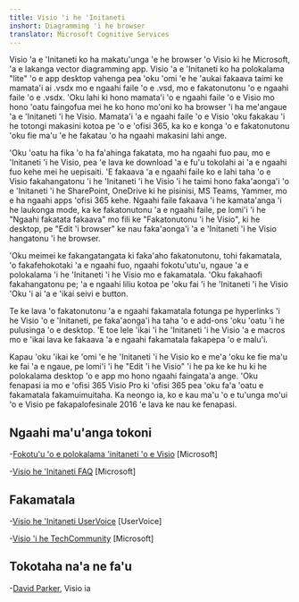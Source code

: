 ```yaml
---
title: Visio 'i he 'Initaneti
inshort: Diagramming 'i he browser
translator: Microsoft Cognitive Services
---
```



Visio 'a e 'Initaneti ko ha makatu'unga 'e he browser 'o Visio ki he Microsoft, 'a e lakanga vector diagramming app. Visio 'a e 'Initaneti ko ha polokalama "lite" 'o e app desktop vahenga pea 'oku 'omi 'e he 'aukai fakaava taimi ke mamata'i ai .vsdx mo e ngaahi faile 'o e .vsd, mo e fakatonutonu 'o e ngaahi faile 'o e .vsdx. 'Oku lahi ki hono mamata'i 'o e ngaahi faile 'o e Visio mo hono 'oatu faingofua mei he ko hono mo'oni ko ha browser 'i ha me'angaue 'a e 'Initaneti 'i he Visio. Mamata'i 'a e ngaahi faile 'o e Visio 'oku fakakau 'i he totongi makasini kotoa pe 'o e 'ofisi 365, ka ko e konga 'o e fakatonutonu 'oku fie ma'u 'e he fakatau 'o ha ngaahi makasini lahi ange.

'Oku 'oatu ha fika 'o ha fa'ahinga fakatata, mo ha ngaahi fuo pau, mo e 'Initaneti 'i he Visio, pea 'e lava ke download 'a e fu'u tokolahi ai 'a e ngaahi fuo kehe mei he uepisaiti. 'E fakaava 'a e ngaahi faile ko e lahi taha 'o e Visio fakahangatonu 'i he 'Initaneti 'i he Visio 'i he taimi hono faka'aonga'i 'o e 'Initaneti 'i he SharePoint, OneDrive ki he pisinisi, MS Teams, Yammer, mo e ha ngaahi apps 'ofisi 365 kehe. Ngaahi faile fakaava 'i he kamata'anga 'i he laukonga mode, ka ke fakatonutonu 'a e ngaahi faile, pe lomi'i 'i he "Ngaahi fakatata fakaava" mo fili ke "Fakatonutonu 'i he Visio", ki he desktop, pe "Edit 'i browser" ke nau faka'aonga'i 'a e 'Initaneti 'i he Visio hangatonu 'i he browser.

'Oku meimei ke fakangatangata ki faka'aho fakatonutonu, tohi fakamatala, 'o fakafehokotaki 'a e ngaahi fuo, ngaahi fokotu'utu'u, ngaue 'a e polokalama 'i he 'Initaneti 'i he Visio mo e fakamatala. 'Oku fakahaofi fakahangatonu pe; 'a e ngaahi liliu kotoa pe 'oku fai 'i he 'Initaneti 'i he Visio 'Oku 'i ai 'a e 'ikai seivi e button.

Te ke lava 'o fakatonutonu 'a e ngaahi fakamatala fotunga pe hyperlinks 'i he Visio 'o e 'Initaneti, pe faka'aonga'i ha taha 'o e add-ons 'oku 'oatu 'i he pulusinga 'o e desktop. 'E toe lele 'ikai 'i he 'Initaneti 'i he Visio 'a e macros mo e 'ikai lava ke fakaava 'a e ngaahi fakamatala fakapepa 'o e malu'i.

Kapau 'oku 'ikai ke 'omi 'e he 'Initaneti 'i he Visio ko e me'a 'oku ke fie ma'u ke fai 'a e ngaue, pe lomi'i 'i he "Edit 'i he Visio" 'i he pa ke ke hu ki he polokalama desktop 'o e app mo hono ngaahi faingata'a ange. 'Oku fenapasi ia mo e 'ofisi 365 Visio Pro ki 'ofisi 365 pea 'oku fa'a 'oatu e fakamatala fakamuimuitaha. Ka neongo ia, ko e kau ma'u 'o e tu'unga mo'ui 'o e Visio pe fakapalofesinale 2016 'e lava ke nau ke fenapasi.

Ngaahi ma'u'anga tokoni
---------

-[Fokotu'u 'o e polokalama 'initaneti 'o e Visio](https://technet.microsoft.com/library/visio-online-service-descriptoin.aspx)
    \[Microsoft\]

-[Visio he 'Initaneti FAQ](https://support.office.com/en-us/article/Visio-Online-Frequently-Asked-Questions-e6647040-2fca-42ec-9fa5-d16a4e39e0ee?ui=en-US&rs=en-US&ad=US)
    \[Microsoft\]

Fakamatala
---------

-[Visio he 'Initaneti UserVoice](https://visio.uservoice.com/forums/368199-visio-online)
    \[UserVoice\]

-[Visio 'i he TechCommunity](https://techcommunity.microsoft.com/t5/Visio/ct-p/Visio)
    \[Microsoft\]

Tokotaha na'a ne fa'u
---------

-[David Parker](https://www.linkedin.com/in/bvisual/), Visio ia


